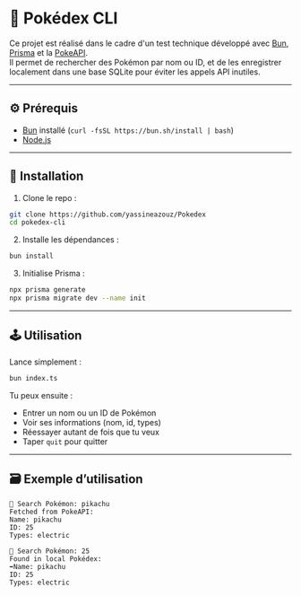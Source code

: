 
# 🧾 Pokédex CLI

Ce projet est réalisé dans le cadre d'un test technique développé avec [Bun](https://bun.sh/), [Prisma](https://www.prisma.io/) et la [PokeAPI](https://pokeapi.co/).  
Il permet de rechercher des Pokémon par nom ou ID, et de les enregistrer localement dans une base SQLite pour éviter les appels API inutiles.

---

## ⚙️ Prérequis

- [Bun](https://bun.sh/) installé (`curl -fsSL https://bun.sh/install | bash`)
- [Node.js](https://nodejs.org/)

---

## 🚀 Installation

1. Clone le repo :

```bash
git clone https://github.com/yassineazouz/Pokedex
cd pokedex-cli
```

2. Installe les dépendances :

```bash
bun install
```

3. Initialise Prisma :

```bash
npx prisma generate
npx prisma migrate dev --name init
```

---

## 🕹️ Utilisation

Lance simplement :

```bash
bun index.ts
```

Tu peux ensuite :

- Entrer un nom ou un ID de Pokémon
- Voir ses informations (nom, id, types)
- Réessayer autant de fois que tu veux
- Taper `quit` pour quitter

---

## 🗃️ Exemple d’utilisation

```
🔎 Search Pokémon: pikachu
Fetched from PokeAPI:
Name: pikachu
ID: 25
Types: electric

🔎 Search Pokémon: 25
Found in local Pokédex:
➡Name: pikachu
ID: 25
Types: electric
```
